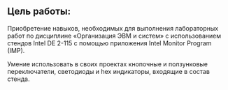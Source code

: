 ## **Цель работы:**

Приобретение навыков, необходимых для выполнения лабораторных работ по дисциплине
«Организация ЭВМ и систем» с использованием стендов Intel DE 2-115 с помощью приложения Intel Monitor Program (IMP).

Умение использовать в своих проектах кнопочные и ползунковые переключатели, светодиоды и hex индикаторы, входящие в состав стенда.
